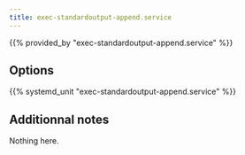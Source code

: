 ```yaml
---
title: exec-standardoutput-append.service
---
```


{{% provided_by "exec-standardoutput-append.service" %}}

## Options

{{% systemd_unit "exec-standardoutput-append.service" %}}

## Additionnal notes

Nothing here.